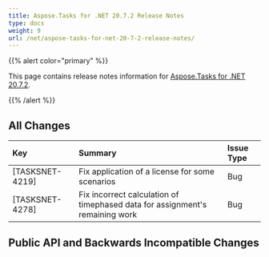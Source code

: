```yaml
---
title: Aspose.Tasks for .NET 20.7.2 Release Notes
type: docs
weight: 9
url: /net/aspose-tasks-for-net-20-7-2-release-notes/
---
```


{{% alert color="primary" %}} 

This page contains release notes information for [Aspose.Tasks for .NET 20.7.2](https://downloads.aspose.com/tasks/net/new-releases/aspose.tasks-for-.net-20.7.2/).

{{% /alert %}}
## **All Changes**

|**Key**|**Summary**|**Issue Type**|
| :- | :- | :- |
| [TASKSNET-4219]|Fix application of a license for some scenarios |Bug|
| [TASKSNET-4278]|Fix incorrect calculation of timephased data for assignment's remaining work |Bug |
## **Public API and Backwards Incompatible Changes**
